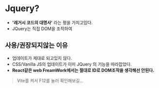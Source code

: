 # Jquery?
- **'레거시 코드의 대명사'** 라는 평을 가지고있다.
- JQuery는 직접 DOM을 조작하여 

## 사용/권장되지않는 이유
- 업데이트가 제대로 되고있지 않다.
- CSS/Vanilla JS의 업데이트가 이미 JQuery 의 기능을 따라잡았다.
- **React같은 web FreamWork에서는 절대로 ID로 DOM조작을 생각해선 안된다.**
> Vite를 켜서 F12를 눌러 확인해보길...
